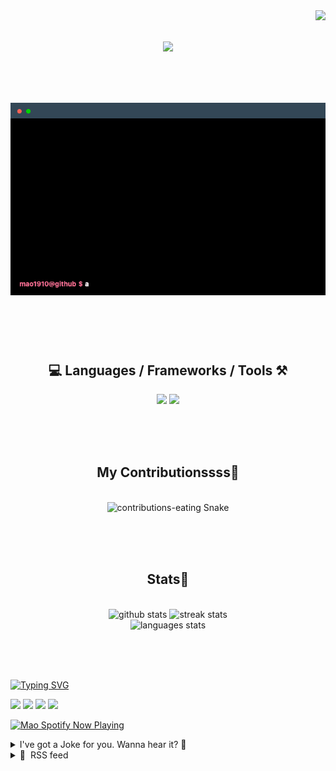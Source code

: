 <!-- VISITOR BADGE -->
<!-- https://github.com/hehuapei/visitor-badge -->

<img align="right" src="https://visitor-badge.laobi.icu/badge?page_id=mao1910.mao1910&left_color=%2379DAF9&right_color=%23FE6E96" />


<!-- TYPING SVG -->
<!-- https://github.com/DenverCoder1/readme-typing-svg -->

<h1 align="center">
    <img src="https://readme-typing-svg.herokuapp.com/?font=Righteous&size=35&center=true&vCenter=true&width=500&height=70&color=FE6E96&font=poppins&duration=5000&lines=Hi+There!+👋;+I'm+Mao!;" />
</h1>

<br/>


<!-- ABOUT ME TERMINAL -->
<h1 align="center">
<img src="./assets/terminal-5.gif" alt="Terminal" />
</h1>

<br/><br/><br/>


<!-- TECHNOLOGIES LOGOS -->
<!-- https://github.com/tandpfun/skill-icons -->

<h2 align="center">💻 Languages / Frameworks / Tools ⚒️</h2>
<div align="center">
    <img src="https://skillicons.dev/icons?i=javascript,typescript,angular,react,html,css,scss,bootstrap,cs,java,spring" />
    <img src="https://skillicons.dev/icons?i=flutter,firebase,supabase,mysql,git,github,gitlab,vscode,idea,maven,figma" />
</div>

<br/><br/><br/>


<!-- CONTRIBUTIONS SNAKE GAME -->
<!-- https://github.com/Platane/snk -->

<div align="center">
  <h2> My Contributionssss🐍 </h2>
  <br>
  <img alt="contributions-eating Snake" src="https://raw.githubusercontent.com/mao1910/mao1910/output/github-contribution-grid-snake.svg" />

  <!-- Four lines below suggested by Planate for Dark mode-->
  <picture>
  <source media="(prefers-color-scheme: dark)" srcset="github-snake-dark.svg" />
  <source media="(prefers-color-scheme: light)" srcset="github-snake.svg" />
  </picture>
  
  <br/><br/><br/>
</div>


<!-- GITHUB STATS -->
<!-- https://github.com/DenverCoder1/github-readme-streak-stats --> <!--  My own Vercel deployment -->
<!-- https://github.com/anuraghazra/github-readme-stats --> <!--  My own Vercel -->

<h2 align="center"> Stats📝 </h2>
  <br>
<div align=center>
  <img width=429 src="https://github-readme-stats-mao1910.vercel.app/api?username=mao1910&count_private=true&show_icons=true&theme=dracula&rank_icon=github&hide=contribs&border_radius=10&border_color=79DAF9" alt="github stats"/>
  <img width=396 src="https://github-readme-streak-stats-2235.vercel.app?user=mao1910&count_private=true&theme=dracula&currStreakNum=79DAF9&currStreakLabel=FE6E96&border_radius=10&border=79DAF9" alt="streak stats"/>
  <br/>
  <img src="https://github-readme-stats-mao1910.vercel.app/api/top-langs/?username=mao1910&layout=compact&theme=dracula&border_radius=10&size_weight=0.5&count_weight=0.5&border_color=79DAF9" alt="languages stats" />
</div>

<br/><br/><br/>


<!-- FOOTER -->
<!-- https://github.com/DenverCoder1/readme-typing-svg -->
<!-- https://readme-typing-svg.demolab.com/demo/ -->

<a href="https://git.io/typing-svg"><img src="https://readme-typing-svg.demolab.com?font=Poppins&pause=1000&color=FE6E96&width=535&lines=Thanks+for+dropping+by!;Feel+free+to+check+any+of+the+Socials+below+%F0%9F%91%87;Or+the+Joke+Of+The+Day+if+you're+down+for+a+giggle+%F0%9F%98%9D;Hope+to+see+you+again+%F0%9F%91%8A;Uh%3F+You're+still+here%3F;Well...+I'm+running+out+of+things+to+say...;Tell+you+what%2C+due+to+your+effort+and+perseverance%2C;I+shall+present+you+with+a+short+poem%3A;%22To+code%2C+or+not+to+code%2C+that+is+the+question%3A;Whether+'tis+nobler+in+the+IDE+to+debug;The+errors+and+issues+of+outrageous+software%2C;Or+to+take+up+the+keyboard+against+a+sea+of+bugs;And+by+coding%2C+end+them.%22;by+William+Shakespeare%2C+probably.+;Pretty+sure+that's+Hamlet's.;Alrighty%2C+this+has+been+fun.;But+I'll+restart+the+loop+now...+see+ya+soon!" alt="Typing SVG" /></a>


<!--  SOCIAL NETWORKS -->
<!-- https://github.com/alexandresanlim/Badges4-README.md-Profile -->

  <div> 
    <a href="https://www.deviantart.com/madeinkobaia/art/my-profile-is-under-construction-265626465" target="_blank"><img src="https://img.shields.io/badge/-LinkedIn-%230077B5?style=for-the-badge&logo=linkedin&logoColor=white" target="_blank"></a> <!-- ADD LINKEDIN PROFILE -->
    <a href = "https://www.nicepng.com/ourpic/u2q8o0t4t4r5o0r5_website-under-construction-png-graphic-transparent-website-under/"><img src="https://img.shields.io/badge/Portfolio-4285F4?style=for-the-badge&logo=Google-chrome&logoColor=white" target="_blank"></a> <!-- ADD PORTFOLIO WEBSITE -->
    <a href="https://discord.gg" target="_blank"><img src="https://img.shields.io/badge/Discord-7289DA?style=for-the-badge&logo=discord&logoColor=white" target="_blank"></a> <!-- ADD DISCORD --> <!-- User or Server? -->
    <a href = "mailto:mao1910dev@gmail.com"><img src="https://img.shields.io/badge/Gmail-D14836?style=for-the-badge&logo=gmail&logoColor=white" target="_blank"></a>
  </div>


<!-- SPOTIFY PLAYING-->
<!-- https://github.com/novatorem/novatorem --> <!-- My own Vercel deployment-->

[<img width=438px src="https://spotify-now-playing-git-main-mao1910.vercel.app//api/spotify/?border_color=FE6E96" alt="Mao Spotify Now Playing" />](https://open.spotify.com/user/31542et242zglhf42ydrtqgvuvde)


<!-- JOKE OF THE DAY -->
<!-- https://github.com/ABSphreak/readme-jokes --> <!-- My own Vercel deployment-->

<details>
<summary>I've got a Joke for you. Wanna hear it? 🙈</summary>

<br/>

 <tr>
 <td style="padding-top:4px"><img src = "https://readme-jokes-git-master-mao1910.vercel.app/api?&theme=dracula"></td>
 </tr>

</details>


<!-- RSS FEED -->
<!-- https://github.com/gautamkrishnar/blog-post-workflow -->

<details>
<summary>📕 &nbsp;RSS feed</summary>

<br/>


<!-- BLOG-POST-LIST:START -->
 #### - [Optimizing Database Performance with Indexing in Apache AGE and PostgreSQL](https://dev.to/danielwambo/optimizing-database-performance-with-indexing-in-apache-age-and-postgresql-327p) 
 <details><summary>Article</summary> <p>In the world of databases, performance is paramount. Apache AGE, an extension of PostgreSQL designed for managing graph data, provides powerful tools to optimize database performance. One of the key techniques for achieving this is through indexing. In this comprehensive guide, we'll explore how to leverage indexing in Apache AGE and PostgreSQL to enhance database performance. We'll also provide step-by-step instructions and code snippets, so you can follow along and implement these strategies in your own projects.</p>

<p><strong>Understanding Indexing</strong><br>
<strong>Indexing Basics</strong><br>
Indexing is a database optimization technique that significantly speeds up data retrieval. It works by creating data structures that provide quick access to rows in a table based on the values of one or more columns. Think of it like an index in a book; it allows you to quickly find the information you need.</p>

<p><strong>Types of Indexes</strong><br>
Before we dive into the practical aspects, let's briefly explore the types of indexes available in PostgreSQL and Apache AGE:</p>

<p><strong>Single-Column Index:</strong> Indexes created on a single column to speed up searches based on that column's values.</p>

<p><a href="https://res.cloudinary.com/practicaldev/image/fetch/s--qpp4bF9M--/c_limit%2Cf_auto%2Cfl_progressive%2Cq_auto%2Cw_800/https://dev-to-uploads.s3.amazonaws.com/uploads/articles/a22mf1xqhuz4or87puv0.png" class="article-body-image-wrapper"><img src="https://res.cloudinary.com/practicaldev/image/fetch/s--qpp4bF9M--/c_limit%2Cf_auto%2Cfl_progressive%2Cq_auto%2Cw_800/https://dev-to-uploads.s3.amazonaws.com/uploads/articles/a22mf1xqhuz4or87puv0.png" alt="Image description" width="641" height="77"></a><br>
<strong>Multi-Column Index:</strong> Indexes created on multiple columns to optimize queries involving those columns.</p>

<p><a href="https://res.cloudinary.com/practicaldev/image/fetch/s--vNXwUt9G--/c_limit%2Cf_auto%2Cfl_progressive%2Cq_auto%2Cw_800/https://dev-to-uploads.s3.amazonaws.com/uploads/articles/o4j83kpefaj0n36c75nt.png" class="article-body-image-wrapper"><img src="https://res.cloudinary.com/practicaldev/image/fetch/s--vNXwUt9G--/c_limit%2Cf_auto%2Cfl_progressive%2Cq_auto%2Cw_800/https://dev-to-uploads.s3.amazonaws.com/uploads/articles/o4j83kpefaj0n36c75nt.png" alt="Image description" width="638" height="71"></a><br>
<strong>Creating Indexes in Apache AGE</strong><br>
Indexing in Apache AGE involves optimizing graph data structures. Let's look at how you can create indexes for nodes and relationships:</p>

<p><strong>Creating an Index for Graph Nodes in Apache AGE:</strong></p>

<p><a href="https://res.cloudinary.com/practicaldev/image/fetch/s--AEEsfg73--/c_limit%2Cf_auto%2Cfl_progressive%2Cq_auto%2Cw_800/https://dev-to-uploads.s3.amazonaws.com/uploads/articles/qf9u0m38f54ewserps26.png" class="article-body-image-wrapper"><img src="https://res.cloudinary.com/practicaldev/image/fetch/s--AEEsfg73--/c_limit%2Cf_auto%2Cfl_progressive%2Cq_auto%2Cw_800/https://dev-to-uploads.s3.amazonaws.com/uploads/articles/qf9u0m38f54ewserps26.png" alt="Image description" width="637" height="69"></a><br>
<strong>Creating an Index for Graph Relationships in Apache AGE:</strong><br>
--This creates an index on the "timestamp" property of relationships labeled as "MESSAGED"</p>

<p><a href="https://res.cloudinary.com/practicaldev/image/fetch/s--PTb2v1CA--/c_limit%2Cf_auto%2Cfl_progressive%2Cq_auto%2Cw_800/https://dev-to-uploads.s3.amazonaws.com/uploads/articles/xkmgdzzomoquyxkmfffs.png" class="article-body-image-wrapper"><img src="https://res.cloudinary.com/practicaldev/image/fetch/s--PTb2v1CA--/c_limit%2Cf_auto%2Cfl_progressive%2Cq_auto%2Cw_800/https://dev-to-uploads.s3.amazonaws.com/uploads/articles/xkmgdzzomoquyxkmfffs.png" alt="Image description" width="641" height="38"></a><br>
<strong>Using EXPLAIN ANALYZE to Optimize Queries:</strong></p>

<p><a href="https://res.cloudinary.com/practicaldev/image/fetch/s--mlme5mxO--/c_limit%2Cf_auto%2Cfl_progressive%2Cq_auto%2Cw_800/https://dev-to-uploads.s3.amazonaws.com/uploads/articles/ibuab952rujeamgldbq3.png" class="article-body-image-wrapper"><img src="https://res.cloudinary.com/practicaldev/image/fetch/s--mlme5mxO--/c_limit%2Cf_auto%2Cfl_progressive%2Cq_auto%2Cw_800/https://dev-to-uploads.s3.amazonaws.com/uploads/articles/ibuab952rujeamgldbq3.png" alt="Image description" width="647" height="92"></a><br>
<strong>Reindexing an Index in PostgreSQL:</strong></p>

<p><a href="https://res.cloudinary.com/practicaldev/image/fetch/s--0Y7okg-W--/c_limit%2Cf_auto%2Cfl_progressive%2Cq_auto%2Cw_800/https://dev-to-uploads.s3.amazonaws.com/uploads/articles/k0u0m6y7mp90pvfitlqi.png" class="article-body-image-wrapper"><img src="https://res.cloudinary.com/practicaldev/image/fetch/s--0Y7okg-W--/c_limit%2Cf_auto%2Cfl_progressive%2Cq_auto%2Cw_800/https://dev-to-uploads.s3.amazonaws.com/uploads/articles/k0u0m6y7mp90pvfitlqi.png" alt="Image description" width="647" height="64"></a></p>

<p><strong>Conclusion</strong><br>
In conclusion, indexing stands as the unsung hero in the realm of database performance optimization, and in the context of Apache AGE and PostgreSQL, its power shines brightly. Throughout this guide, we've explored the foundations of indexing, the diverse types available, and the intricate processes of creating and managing indexes. Whether we ventured into single-column and multi-column indexes in PostgreSQL, or navigated the complex world of graph data indexing in Apache AGE, one thing remained clear: indexing is the key to unlocking lightning-fast query responses and efficient data retrieval. Armed with advanced techniques, query optimization strategies, and vigilant monitoring, you now possess the tools to elevate your database performance to new heights. As you embark on your indexing journey, remember that it's a dynamic force, adaptable to your unique database needs, and the impact it can have on your applications is nothing short of transformative.</p>

 </details> 
 <hr /> 

 #### - [The first step of Bun](https://dev.to/obrkn/the-first-step-of-bun-56ib) 
 <details><summary>Article</summary> <p>As you know, <a href="https://bun.sh/">Bun</a> is the fastest JavaScript runtime and the substitute for Node.js.</p>

<p>Today, I want to introduce the first step of Bun.</p>

<h3>
  
  
  Install Bun globally
</h3>



<div class="highlight js-code-highlight">
<pre class="highlight shell"><code><span class="c"># Open your terminal</span>
<span class="nv">$ </span>curl <span class="nt">-fsSL</span> https://bun.sh/install | bash
</code></pre>

</div>



<h3>
  
  
  Create a TypeScript file
</h3>



<div class="highlight js-code-highlight">
<pre class="highlight shell"><code><span class="c"># In your terminal</span>
<span class="nv">$ </span><span class="nb">touch </span>index.tsx
</code></pre>

</div>





<div class="highlight js-code-highlight">
<pre class="highlight tsx"><code><span class="c1">// index.tsx</span>
<span class="kd">const</span> <span class="nx">server</span> <span class="o">=</span> <span class="nx">Bun</span><span class="p">.</span><span class="nx">serve</span><span class="p">({</span>
  <span class="na">port</span><span class="p">:</span> <span class="mi">3000</span><span class="p">,</span>
  <span class="nx">fetch</span><span class="p">(</span><span class="nx">request</span><span class="p">)</span> <span class="p">{</span>
    <span class="k">return</span> <span class="k">new</span> <span class="nx">Response</span><span class="p">(</span><span class="dl">"</span><span class="s2">Welcome to Bun!</span><span class="dl">"</span><span class="p">);</span>
  <span class="p">},</span>
<span class="p">});</span>

<span class="nx">console</span><span class="p">.</span><span class="nx">log</span><span class="p">(</span><span class="s2">`Listening on localhost:</span><span class="p">${</span><span class="nx">server</span><span class="p">.</span><span class="nx">port</span><span class="p">}</span><span class="s2">`</span><span class="p">);</span>
</code></pre>

</div>



<h3>
  
  
  Lounch a server with Bun
</h3>



<div class="highlight js-code-highlight">
<pre class="highlight shell"><code><span class="c"># In your terminal</span>
<span class="nv">$ </span>bun run index.tsx
</code></pre>

</div>



<p><a href="http://localhost:3000/">http://localhost:3000/</a></p>

<p>Welcome to Bun!!!</p>

<p><a href="https://res.cloudinary.com/practicaldev/image/fetch/s--WrgcNjGP--/c_limit%2Cf_auto%2Cfl_progressive%2Cq_auto%2Cw_800/https://dev-to-uploads.s3.amazonaws.com/uploads/articles/of0spitb24i04zjgyjeu.png" class="article-body-image-wrapper"><img src="https://res.cloudinary.com/practicaldev/image/fetch/s--WrgcNjGP--/c_limit%2Cf_auto%2Cfl_progressive%2Cq_auto%2Cw_800/https://dev-to-uploads.s3.amazonaws.com/uploads/articles/of0spitb24i04zjgyjeu.png" alt="Image description" width="538" height="198"></a></p>

 </details> 
 <hr /> 

 #### - [Top 5 Parallax Effects Source Code](https://dev.to/noobizdev/top-5-parallax-effects-source-code-5j5) 
 <details><summary>Article</summary> <p>Before diving into the examples, let's briefly understand what parallax scrolling is. Parallax scrolling is a web design technique where the background images move at a different speed than the foreground content, creating a captivating 3D effect. This technique can be achieved using HTML, CSS, and JavaScript.</p>




<blockquote>
<p>Help us grow our community by sharing this post with your friends! ❤️</p>


</blockquote>



<h2>
  
  
  1. Multi-layered Parallax Illustration
</h2>

<p>Another great parallax effect is developed by Patrick Westwood using HTML(Haml), CSS(SCSS), and JS(CoffeeScript).<br>
<a href="https://codepen.io/patrickwestwood/pen/MyoBaY">Source Code</a></p>



<h2>
  
  
  2. Parallax Background
</h2>

<p>A No JavaScript Parallax background by Ravi Dhiman, developed using HTML(Pug) and CSS(SCSS).<br>
<a href="https://codepen.io/ravid7000/pen/LREEzv">Source Code</a></p>



<h2>
  
  
  3. Coderado.co Denver Parallax Scrolling
</h2>

<p>A parallax effect page with a city skyline as the backdrop. Developed by Jeremy Hull using HTML and CSS(SCSS).<br>
<a href="https://codepen.io/coderado/pen/BzGdxW">Source Code</a></p>



<h2>
  
  
  4. 3D CSS Parallax Depth Effect
</h2>

<p>CSS translate and rotate transforms based on mouse move to simulate some z-axis depth on the card and individual movie characters. Developed by Adrian Payne using HTML, CSS(SCSS), and JavaScript(Babel).<br>
<a href="https://codepen.io/dazulu/pen/VVZrQv">Source Code</a></p>



<h2>
  
  
  5. CSS Parallax Orbs
</h2>

<p>A parallax effect inspired by Sims 4 made by Jamie Coulter using HTML(Haml) and CSS(SCSS).<br>
<a href="https://codepen.io/jcoulterdesign/pen/OMOqjy">Source Code</a></p>




<blockquote>
<p>If you found this helpful, give us a thumbs up and don't forget to follow us for more!<br>
Thanks for reading, See you next time... ❤️👋</p>


</blockquote>



<h2>
  
  
  Final Thoughts on The CSS Parallax Effect
</h2>

<p>The parallax effect has grown more popular as a way to improve user experiences. This design strategy boosts engagement and increases interactions.</p>

<p>Throughout this article, you have gotten to know CSS parallax in depth. You learned about code snippets that enable you to include <strong><a href="https://noobizdev.tech/how-to-create-parallax-effects-with-css-to-your-website-with-example/">parallax effect website</a></strong>. Plus, you got to explore examples of web pages that employ parallax with skill, distinction, and creativity.</p>

<p>Remember to keep a balanced approach to parallax usage.</p>

 </details> 
 <hr /> 

 #### - [Troubleshooting parallel routing in Next.js](https://dev.to/zmzlois/troubleshooting-parallel-routing-in-nextjs-pdo) 
 <details><summary>Article</summary> <p>Parallel routing is great --- it allows you to render a slot based on certain conditions conditionally, either auth or data fetching status. </p>

<p>If you haven't heard of or used parallel routing before, please check <a href="https://nextjs.org/docs/app/building-your-application/routing/parallel-routes">this</a></p>

<p>But it can go wrong very quick, luckily fixes are quick too!</p>

<p>In a scenario you have a blank page comes with a layout, and you are trying to hydrate the page with three parallel route: <code>overview</code>, <code>projects</code>, and <code>dashboard</code> to show different things to your users. But it can break when you have a file structure like<br>
</p>

<div class="highlight js-code-highlight">
<pre class="highlight typescript"><code><span class="o">|-</span><span class="p">[</span><span class="nx">workspaceId</span><span class="p">]</span>
<span class="o">|--</span><span class="nx">create</span><span class="o">-</span><span class="nx">project</span>
<span class="o">|--</span><span class="nx">settings</span>
<span class="o">|--</span><span class="p">@</span><span class="nd">overview</span>
<span class="o">|--</span><span class="p">@</span><span class="nd">projects</span>
<span class="o">|--</span><span class="p">@</span><span class="nd">dashboard</span>
<span class="o">|--</span><span class="nx">layout</span><span class="p">.</span><span class="nx">tsx</span>
</code></pre>

</div>



<h4>
  
  
  Problem 1: it shows you a blank page
</h4>

<p>What you can do? <br>
In your <code>layout.tsx</code> file, you have already specified<br>
</p>

<div class="highlight js-code-highlight">
<pre class="highlight typescript"><code><span class="k">export</span> <span class="k">default</span> <span class="kd">function</span> <span class="nx">WorkspaceLayout</span><span class="p">(</span><span class="nx">props</span><span class="p">:</span> <span class="p">{</span>

  <span class="nl">create</span><span class="p">:</span> <span class="nx">React</span><span class="p">.</span><span class="nx">ReactNode</span><span class="p">;</span>
  <span class="nl">projects</span><span class="p">:</span> <span class="nx">React</span><span class="p">.</span><span class="nx">ReactNode</span><span class="p">;</span>
  <span class="nl">overview</span><span class="p">:</span> <span class="nx">React</span><span class="p">.</span><span class="nx">ReactNode</span><span class="p">;</span>
<span class="p">})</span> <span class="p">{</span>
  <span class="k">return</span> <span class="p">(</span>
    <span class="o">&lt;&gt;</span>
     <span class="o">&lt;</span><span class="nx">SomeLayout</span><span class="o">&gt;</span>
      <span class="p">{</span><span class="nx">props</span><span class="p">.</span><span class="nx">projects</span><span class="p">}</span>
        <span class="p">{</span><span class="nx">props</span><span class="p">.</span><span class="nx">create</span><span class="p">}</span>
      <span class="p">{</span><span class="nx">props</span><span class="p">.</span><span class="nx">overview</span><span class="p">}</span>
    <span class="o">&lt;</span><span class="sr">/SomeLayout</span><span class="err">&gt;
</span>    <span class="o">&lt;</span><span class="sr">/</span><span class="err">&gt;
</span>  <span class="p">);</span>
<span class="p">}</span>
</code></pre>

</div>



<h4>
  
  
  Solution 1: In this case, You will need an empty <code>page.tsx</code> like:
</h4>



<div class="highlight js-code-highlight">
<pre class="highlight typescript"><code><span class="k">export</span> <span class="k">default</span> <span class="kd">function</span> <span class="nx">DashboardPage</span><span class="p">(</span><span class="nx">props</span><span class="p">:</span> <span class="p">{</span>
  <span class="nl">params</span><span class="p">:</span> <span class="p">{</span> <span class="na">workspaceId</span><span class="p">:</span> <span class="kr">string</span> <span class="p">};</span>
<span class="p">})</span> <span class="p">{</span>
  <span class="k">return</span> <span class="o">&lt;&gt;&lt;</span><span class="sr">/&gt;</span><span class="err">;
</span><span class="p">}</span>
</code></pre>

</div>



<p>with an empty fragment and add the implicit children your <code>layout.tsx</code> like so:<br>
</p>

<div class="highlight js-code-highlight">
<pre class="highlight typescript"><code> <span class="k">export</span> <span class="k">default</span> <span class="kd">function</span> <span class="nx">WorkspaceLayout</span><span class="p">(</span><span class="nx">props</span><span class="p">:</span> <span class="p">{</span>
  <span class="nl">children</span><span class="p">:</span> <span class="nx">React</span><span class="p">.</span><span class="nx">ReactNode</span><span class="p">;</span>
  <span class="nl">create</span><span class="p">:</span> <span class="nx">React</span><span class="p">.</span><span class="nx">ReactNode</span><span class="p">;</span>
  <span class="nl">projects</span><span class="p">:</span> <span class="nx">React</span><span class="p">.</span><span class="nx">ReactNode</span><span class="p">;</span>
  <span class="nl">overview</span><span class="p">:</span> <span class="nx">React</span><span class="p">.</span><span class="nx">ReactNode</span><span class="p">;</span>
<span class="p">})</span> <span class="p">{</span>
  <span class="k">return</span> <span class="p">(</span>
    <span class="o">&lt;&gt;</span>
    <span class="p">{</span><span class="nx">props</span><span class="p">.</span><span class="nx">children</span><span class="p">}</span> <span class="c1">// it really doesn't matter where this is placed because it's nothing in there, </span>
     <span class="o">&lt;</span><span class="nx">SomeLayout</span><span class="o">&gt;</span>
      <span class="p">{</span><span class="nx">props</span><span class="p">.</span><span class="nx">projects</span><span class="p">}</span>
        <span class="p">{</span><span class="nx">props</span><span class="p">.</span><span class="nx">create</span><span class="p">}</span>
      <span class="p">{</span><span class="nx">props</span><span class="p">.</span><span class="nx">overview</span><span class="p">}</span>
    <span class="o">&lt;</span><span class="sr">/SomeLayout</span><span class="err">&gt;
</span>    <span class="o">&lt;</span><span class="sr">/</span><span class="err">&gt;
</span>  <span class="p">);</span>
<span class="p">}</span>
</code></pre>

</div>



<h5>
  
  
  If the <code>page.tsx</code>, or <code>children</code> prop doesn't exist, nextjs can't initialise this segment.
</h5>

<p>At this point your files will look like<br>
</p>

<div class="highlight js-code-highlight">
<pre class="highlight typescript"><code><span class="o">|-</span><span class="p">[</span><span class="nx">workspaceId</span><span class="p">]</span>
<span class="o">|--</span><span class="nx">create</span><span class="o">-</span><span class="nx">project</span>
<span class="o">|--</span><span class="nx">settings</span>
<span class="o">|--</span><span class="p">@</span><span class="nd">overview</span>
<span class="o">|--</span><span class="p">@</span><span class="nd">projects</span>
<span class="o">|--</span><span class="p">@</span><span class="nd">dashboard</span>
<span class="o">|--</span><span class="nx">layout</span><span class="p">.</span><span class="nx">tsx</span>
<span class="o">|--</span><span class="nx">page</span><span class="p">.</span><span class="nx">tx</span>
</code></pre>

</div>



<h4>
  
  
  Problem 2: when you navigate to /[someworkspaceId]/create-project, it shows you a 404 error, tell you page not found or internal server error.
</h4>

<p>What the heck happened? I have a route there! </p>

<h4>
  
  
  Solution 2: Create a separate layout group
</h4>

<p>Instead of having a file structure like above, you could have one like this:<br>
</p>

<div class="highlight js-code-highlight">
<pre class="highlight typescript"><code><span class="o">|-</span><span class="p">[</span><span class="nx">workspaceId</span><span class="p">]</span>
<span class="o">|--</span><span class="nx">create</span><span class="o">-</span><span class="nx">project</span>
<span class="o">|--</span><span class="nx">settings</span>
<span class="o">|--</span><span class="nx">page</span><span class="p">.</span><span class="nx">tsx</span>
<span class="o">|--</span><span class="nx">layout</span><span class="p">.</span><span class="nx">tsx</span>
<span class="o">|--</span><span class="p">(</span><span class="nx">dashboard</span><span class="p">)</span>
<span class="o">|---</span><span class="p">@</span><span class="nd">overview</span>
<span class="o">|---</span><span class="p">@</span><span class="nd">projects</span>
<span class="o">|---</span><span class="p">@</span><span class="nd">dashboard</span>
<span class="o">|---</span><span class="nx">layout</span><span class="p">.</span><span class="nx">tsx</span>
<span class="o">|---</span><span class="nx">page</span><span class="p">.</span><span class="nx">tx</span>
</code></pre>

</div>



<p>Move the old <code>layout.tsx</code> into <code>(dashboard)</code> folder but keep the <code>&lt;SomeLayout/&gt;</code> component in <code>[workspaceId]</code> folder, and there you have layouts inherited from a level above, and routes like <code>/[workspaceId]/create-project</code> will work again!</p>

<p>Do you have problems with parallel routing and intercepting routes? Found a solution or not? </p>

<p>Would love to hear from comment section 👇🏻</p>

 </details> 
 <hr /> 

 #### - [Writing Clean Code: Best Practices and Principles](https://dev.to/favourmark05/writing-clean-code-best-practices-and-principles-3amh) 
 <details><summary>Article</summary> <h2>
  
  
  Introduction
</h2>

<p>Writing clean code is a fundamental skill for every software developer. Clean code not only makes your codebase more maintainable and easier to understand but also fosters collaboration among team members. In this comprehensive article, we will explore what clean code is, why it's important, and provide you with a set of best practices and principles to help you write clean and maintainable code.</p>

<h2>
  
  
  What is Clean Code?
</h2>

<p>Clean code is code that is easy to read, easy to understand, and easy to modify. It is code that is devoid of unnecessary complexity, redundancy, and confusion. Clean code follows a set of conventions and best practices that make it more consistent, making it easier for multiple developers to work on the same project seamlessly.</p>

<h2>
  
  
  Why is Clean Code Important?
</h2>

<ol>
<li><p><strong>Readability</strong>: Clean code is easy to read, which means that anyone - including your future self - can understand it quickly. This reduces the time required to grasp the code's functionality, leading to faster development and debugging.</p></li>
<li><p><strong>Maintainability</strong>: Code is read more often than it is written. When you write clean code, it becomes easier to maintain and extend the application over time. This is crucial in the software development lifecycle, where projects often evolve and grow.</p></li>
<li><p><strong>Collaboration</strong>: Clean code encourages collaboration. When your code is clean and well-organized, other team members can work on it effectively. This makes it easier to divide tasks and work on different parts of the codebase simultaneously.</p></li>
<li><p><strong>Bug Reduction</strong>: Clean code reduces the likelihood of introducing bugs. Code that is difficult to understand is more prone to errors during modifications or enhancements.</p></li>
<li><p><strong>Efficiency</strong>: Clean code is efficient code. It typically runs faster and uses fewer resources because it avoids unnecessary operations and complexity.</p></li>
</ol>

<p>Now that we understand why clean code is important, let's delve into some best practices and principles to help you write clean code.</p>

<h2>
  
  
  Best Practices and Principles for Writing Clean Code
</h2>

<p>1 . <strong>Meaningful Variable and Function Names</strong></p>

<p>Use descriptive names for variables, functions, classes, and other identifiers. A well-chosen name can convey the purpose of the entity, making the code more understandable. Avoid single-letter variable names or cryptic abbreviations.<br>
</p>

<div class="highlight js-code-highlight">
<pre class="highlight plaintext"><code># Bad variable name
x = 5

# Good variable name
total_score = 5
</code></pre>

</div>



<p>2 . <strong>Keep Functions and Methods Short</strong></p>

<p>Functions and methods should be concise and focused on a single task. The Single Responsibility Principle (SRP) states that a function should do one thing and do it well. Shorter functions are easier to understand, test, and maintain. If a function becomes too long or complex, consider breaking it down into smaller, more manageable functions.<br>
</p>

<div class="highlight js-code-highlight">
<pre class="highlight plaintext"><code>// Long and complex function
function processUserData(user) {
    // Many lines of code...
}

// Refactored into smaller functions
function validateUserInput(userInput) {
    // Validation logic...
}

function saveUserToDatabase(user) {
    // Database operation...
}

</code></pre>

</div>



<p>3 . <strong>Comments and Documentation</strong></p>

<p>Use comments sparingly, and when you do, make them meaningful. Code should be self-explanatory whenever possible. Documentation, such as inline comments and README files, helps other developers understand your code's purpose and usage. Document complex algorithms, non-trivial decisions, and public APIs.<br>
</p>

<div class="highlight js-code-highlight">
<pre class="highlight plaintext"><code># Bad comment
x = x + 1  # Increment x

# Good comment
# Calculate the total score by incrementing x
total_score = x + 1

</code></pre>

</div>



<p>4 . <strong>Consistent Formatting and Indentation</strong></p>

<p>Adhere to a consistent coding style and indentation. This makes the codebase look clean and organized. Most programming languages have community-accepted coding standards (e.g., PEP 8 for Python, eslint for JavaScript) that you should follow. Consistency also applies to naming conventions, spacing, and code structure.<br>
</p>

<div class="highlight js-code-highlight">
<pre class="highlight plaintext"><code>// Inconsistent formatting
if(condition){
    doSomething();
  } else {
      doSomethingElse();
}

// Consistent formatting
if (condition) {
    doSomething();
} else {
    doSomethingElse();
}

</code></pre>

</div>



<p>5 . <strong>DRY (Don't Repeat Yourself) Principle</strong></p>

<p>Avoid duplicating code. Repeated code is harder to maintain and increases the risk of inconsistencies. Extract common functionality into functions, methods, or classes to promote code reusability. When you need to make a change, you'll only need to do it in one place.</p>

<p>Suppose you're working on a JavaScript application that calculates the total price of items in a shopping cart. Initially, you have two separate functions for calculating the price of each item type: one for calculating the price of a book and another for calculating the price of a laptop. Here's the initial code:<br>
</p>

<div class="highlight js-code-highlight">
<pre class="highlight plaintext"><code>function calculateBookPrice(quantity, price) {
    return quantity * price;
}

function calculateLaptopPrice(quantity, price) {
    return quantity * price;
}

</code></pre>

</div>



<p>While these functions work, they violate the DRY principle because the logic for calculating the total price is repeated for different item types. If you have more item types to calculate, you'll end up duplicating this logic. To follow the DRY principle and improve code maintainability, you can refactor the code as follows:<br>
</p>

<div class="highlight js-code-highlight">
<pre class="highlight plaintext"><code>function calculateItemPrice(quantity, price) {
    return quantity * price;
}

const bookQuantity = 3;
const bookPrice = 25;

const laptopQuantity = 2;
const laptopPrice = 800;

const bookTotalPrice = calculateItemPrice(bookQuantity, bookPrice);
const laptopTotalPrice = calculateItemPrice(laptopQuantity, laptopPrice);

</code></pre>

</div>



<p>In this refactored code, we have a single calculateItemPrice function that calculates the total price for any item type based on the quantity and price provided as arguments. This adheres to the DRY principle because the calculation logic is no longer duplicated.</p>

<p>Now, you can easily calculate the total price for books, laptops, or any other item type by calling calculateItemPrice with the appropriate quantity and price values. This approach promotes code reusability, readability, and maintainability while reducing the risk of errors caused by duplicated code.</p>

<p>6 . <strong>Use Meaningful Whitespace</strong></p>

<p>Properly format your code with spaces and line breaks. This enhances readability. Use whitespace to separate logical sections of your code. Well-formatted code is easier to scan, reducing the cognitive load on readers.<br>
</p>

<div class="highlight js-code-highlight">
<pre class="highlight plaintext"><code>// Poor use of whitespace
const sum=function(a,b){return a+b;}

// Improved use of whitespace
const sum = function (a, b) {
    return a + b;
}

</code></pre>

</div>



<p>7 . <strong>Error Handling</strong></p>

<p>Handle errors gracefully. Use appropriate try-catch blocks or error-handling mechanisms in your code. This prevents unexpected crashes and provides valuable information for debugging. Don't suppress errors or simply log them without a proper response.<br>
</p>

<div class="highlight js-code-highlight">
<pre class="highlight plaintext"><code>// Inadequate error handling
try {
    result = divide(x, y);
} catch (error) {
    console.error("An error occurred");
}

// Proper error handling
try {
    result = divide(x, y);
} catch (error) {
    if (error instanceof ZeroDivisionError) {
        console.error("Division by zero error:", error.message);
    } else if (error instanceof ValueError) {
        console.error("Invalid input:", error.message);
    } else {
        console.error("An unexpected error occurred:", error.message);
    }
}

</code></pre>

</div>



<p>8 . <strong>Testing</strong></p>

<p>Write unit tests to verify your code's correctness. Test-driven development (TDD) can help you write cleaner code by forcing you to consider edge cases and expected behavior upfront. Well-tested code is more reliable and easier to refactor.<br>
</p>

<div class="highlight js-code-highlight">
<pre class="highlight plaintext"><code>// Example using JavaScript and the Jest testing framework
test('addition works correctly', () =&gt; {
    expect(add(2, 3)).toBe(5);
    expect(add(-1, 1)).toBe(0);
    expect(add(0, 0)).toBe(0);
});

</code></pre>

</div>



<p>9 . <strong>Refactoring</strong></p>

<p>Refactor your code regularly. As requirements change and your understanding of the problem domain deepens, adjust your code accordingly. Refactoring helps maintain clean code as the project evolves. Don't be afraid to revisit and improve existing code when necessary.</p>

<p>Suppose you have a function that calculates the total price of items in a shopping cart with a fixed discount percentage:<br>
</p>

<div class="highlight js-code-highlight">
<pre class="highlight plaintext"><code>function calculateTotalPrice(cartItems) {
    let totalPrice = 0;
    for (const item of cartItems) {
        totalPrice += item.price;
    }
    return totalPrice - (totalPrice * 0.1); // Apply a 10% discount
}

</code></pre>

</div>



<p>Initially, this function calculates the total price and applies a fixed discount of 10%. However, as the project evolves, you realize that you need to support variable discounts. To refactor the code to make it more flexible, you can introduce a discount parameter:<br>
</p>

<div class="highlight js-code-highlight">
<pre class="highlight plaintext"><code>function calculateTotalPrice(cartItems, discountPercentage) {
    if (discountPercentage &lt; 0 || discountPercentage &gt; 100) {
        throw new Error("Discount percentage must be between 0 and 100.");
    }

    let totalPrice = 0;
    for (const item of cartItems) {
        totalPrice += item.price;
    }

    const discountAmount = (totalPrice * discountPercentage) / 100;
    return totalPrice - discountAmount;
}

</code></pre>

</div>



<p>In this refactored code:</p>

<ul>
<li><p>We have added a discountPercentage parameter to the calculateTotalPrice function, allowing you to specify the discount percentage when calling the function.</p></li>
<li><p>We perform validation on the discountPercentage parameter to ensure it falls within a valid range (0 to 100%). If it's not within the range, we throw an error.</p></li>
<li><p>The discount calculation is now based on the provided discountPercentage, making the function more flexible and adaptable to changing requirements.</p></li>
</ul>

<p>By refactoring the code in this way, you have improved its flexibility and maintainability. You can easily adapt the function to handle different discount scenarios without having to rewrite the entire logic. This demonstrates the importance of regular code refactoring as your project evolves and requirements change.</p>

<p>10 . <strong>Version Control</strong></p>

<p>Use version control systems like Git to track changes to your code. This allows you to collaborate effectively with team members, revert to previous versions if necessary, and maintain a clean history of your project's development. Git provides tools for code review, branching, and merging, facilitating collaboration and code cleanliness.</p>

<h2>
  
  
  Conclusion
</h2>

<p>Writing clean code is not just a set of rules but a mindset and a discipline. It's about creating software that is easy to read, maintain, and extend. By following these best practices and principles, you can become a more proficient developer who produces high-quality code.Investing time in meticulously examining fellow engineers' codebases, particularly in open-source projects, can be an enlightening experience. Through this exploration, you gain invaluable insights into diverse coding styles and strategies. This exposure enables you to distill the essence of writing pristine, sustainable codebases.. Remember that clean code is a continuous journey, and with practice, it becomes second nature, leading to more efficient and enjoyable software development.</p>

 </details> 
 <hr /> 
<!-- BLOG-POST-LIST:END -->
</table>
</details>


<!-- TODO
Change the 3stats boxes around, possibly two on top and one on bottom
Fix RSSfeed
Fix Spotify Playlists
Fix Socials [Portfolio, Discord, Linkedin]
In the future, add Public Repositories of Selected Projects
-->
